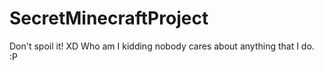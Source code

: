 # SecretMinecraftProject
Don't spoil it! XD Who am I kidding nobody cares about anything that I do. :P
